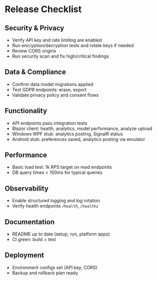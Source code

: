 # Release Checklist

## Security & Privacy
- Verify API key and rate limiting are enabled
- Run encryption/decryption tests and rotate keys if needed
- Review CORS origins
- Run security scan and fix high/critical findings

## Data & Compliance
- Confirm data model migrations applied
- Test GDPR endpoints: erase, export
- Validate privacy policy and consent flows

## Functionality
- API endpoints pass integration tests
- Blazor client: health, analytics, model performance, analyze upload
- Windows WPF stub: analytics posting, SignalR status
- Android stub: preferences saved, analytics posting via emulator

## Performance
- Basic load test: 1k RPS target on read endpoints
- DB query times < 100ms for typical queries

## Observability
- Enable structured logging and log rotation
- Verify health endpoints `/health`, `/healthz`

## Documentation
- README up to date (setup, run, platform apps)
- CI green: build + test

## Deployment
- Environment configs set (API key, CORS)
- Backup and rollback plan ready